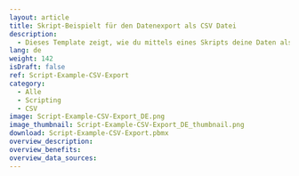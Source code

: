 ```yaml
---
layout: article
title: Skript-Beispielt für den Datenexport als CSV Datei
description: 
  - Dieses Template zeigt, wie du mittels eines Skripts deine Daten als CSV Datei exportieren kannst.
lang: de
weight: 142
isDraft: false
ref: Script-Example-CSV-Export
category:
  - Alle
  - Scripting
  - CSV
image: Script-Example-CSV-Export_DE.png
image_thumbnail: Script-Example-CSV-Export_DE_thumbnail.png
download: Script-Example-CSV-Export.pbmx
overview_description:
overview_benefits:
overview_data_sources:
---
```

